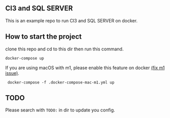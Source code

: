 ## CI3 and SQL SERVER

This is an example repo to run CI3 and SQL SERVER on docker.

## How to start the project

clone this repo and cd to this dir then run this command.

```
docker-compose up
```

If you are using macOS with m1, please enable this feature on docker [(fix m1 issue)](https://github.com/microsoft/mssql-docker/issues/668#issuecomment-1532668362).

```
 docker-compose -f .docker-compose-mac-m1.yml up
 ```

## TODO

Please search with `TODO:` in dir to update you config.
